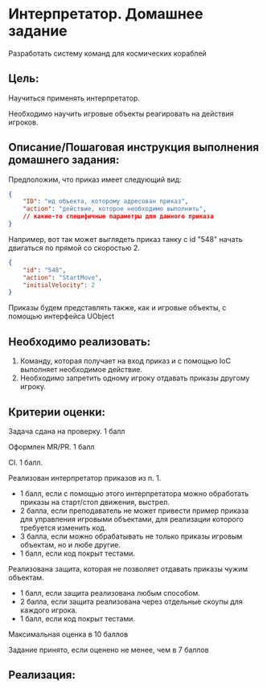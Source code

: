 # Интерпретатор. Домашнее задание

Разработать систему команд для космических кораблей

## Цель:

Научиться применять интерпретатор.

Необходимо научить игровые объекты реагировать на действия игроков.

## Описание/Пошаговая инструкция выполнения домашнего задания:

Предположим, что приказ имеет следующий вид:

```json
{
    "ID": "ид объекта, которому адресован приказ",
    "action": "действие, которое необходимо выполнить",
    // какие-то специфичные параметры для данного приказа
}
```

Например, вот так может выглядеть приказ танку с id "548" начать двигаться по прямой со скоростью 2.

```json
{
    "id": "548",
    "action": "StartMove",
    "initialVelocity": 2
}
```

Приказы будем представлять также, как и игровые объекты, с помощью интерфейса UObject

## Необходимо реализовать:

1. Команду, которая получает на вход приказ и с помощью IoC выполняет необходимое действие.
2. Необходимо запретить одному игроку отдавать приказы другому игроку.

## Критерии оценки:

Задача сдана на проверку. 1 балл

Оформлен MR/PR. 1 балл

CI. 1 балл.

Реализован интерпретатор приказов из п. 1.

- 1 балл, если с помощью этого интерпретатора можно обработать приказы на старт/стоп движения, выстрел.
- 2 балла, если преподаватель не может привести пример приказа для управления игровыми объектами, для реализации которого требуется изменить код.
- 3 балла, если можно обрабатывать не только приказы игровым объектам, но и любе другие.
- 1 балл, если код покрыт тестами.

Реализована защита, которая не позволяет отдавать приказы чужим объектам.

- 1 балл, если защита реализована любым способом.
- 2 балла, если защита реализована через отдельные скоупы для каждого игрока.
- 1 балл, если код покрыт тестами.

Максимальная оценка в 10 баллов

Задание принято, если оценено не менее, чем в 7 баллов

## Реализация:
